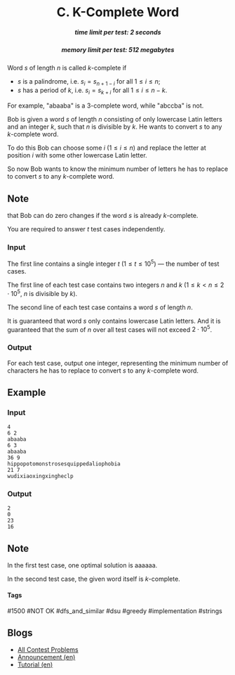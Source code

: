<h1 style='text-align: center;'> C. K-Complete Word</h1>

<h5 style='text-align: center;'>time limit per test: 2 seconds</h5>
<h5 style='text-align: center;'>memory limit per test: 512 megabytes</h5>

Word $s$ of length $n$ is called $k$-complete if 

* $s$ is a palindrome, i.e. $s_i=s_{n+1-i}$ for all $1 \le i \le n$;
* $s$ has a period of $k$, i.e. $s_i=s_{k+i}$ for all $1 \le i \le n-k$.

For example, "abaaba" is a $3$-complete word, while "abccba" is not.

Bob is given a word $s$ of length $n$ consisting of only lowercase Latin letters and an integer $k$, such that $n$ is divisible by $k$. He wants to convert $s$ to any $k$-complete word.

To do this Bob can choose some $i$ ($1 \le i \le n$) and replace the letter at position $i$ with some other lowercase Latin letter.

So now Bob wants to know the minimum number of letters he has to replace to convert $s$ to any $k$-complete word.

## Note

 that Bob can do zero changes if the word $s$ is already $k$-complete.

You are required to answer $t$ test cases independently.

### Input

The first line contains a single integer $t$ ($1 \le t\le 10^5$) — the number of test cases.

The first line of each test case contains two integers $n$ and $k$ ($1 \le k < n \le 2 \cdot 10^5$, $n$ is divisible by $k$).

The second line of each test case contains a word $s$ of length $n$.

It is guaranteed that word $s$ only contains lowercase Latin letters. And it is guaranteed that the sum of $n$ over all test cases will not exceed $2 \cdot 10^5$.

### Output

For each test case, output one integer, representing the minimum number of characters he has to replace to convert $s$ to any $k$-complete word.

## Example

### Input


```text
4
6 2
abaaba
6 3
abaaba
36 9
hippopotomonstrosesquippedaliophobia
21 7
wudixiaoxingxingheclp
```
### Output


```text
2
0
23
16
```
## Note

In the first test case, one optimal solution is aaaaaa.

In the second test case, the given word itself is $k$-complete.



#### Tags 

#1500 #NOT OK #dfs_and_similar #dsu #greedy #implementation #strings 

## Blogs
- [All Contest Problems](../Codeforces_Round_630_(Div._2).md)
- [Announcement (en)](../blogs/Announcement_(en).md)
- [Tutorial (en)](../blogs/Tutorial_(en).md)

